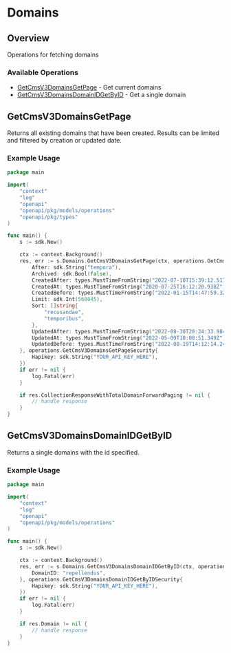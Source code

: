 # Domains

## Overview

Operations for fetching domains

### Available Operations

* [GetCmsV3DomainsGetPage](#getcmsv3domainsgetpage) - Get current domains
* [GetCmsV3DomainsDomainIDGetByID](#getcmsv3domainsdomainidgetbyid) - Get a single domain

## GetCmsV3DomainsGetPage

Returns all existing domains that have been created. Results can be limited and filtered by creation or updated date.

### Example Usage

```go
package main

import(
	"context"
	"log"
	"openapi"
	"openapi/pkg/models/operations"
	"openapi/pkg/types"
)

func main() {
    s := sdk.New()

    ctx := context.Background()
    res, err := s.Domains.GetCmsV3DomainsGetPage(ctx, operations.GetCmsV3DomainsGetPageRequest{
        After: sdk.String("tempora"),
        Archived: sdk.Bool(false),
        CreatedAfter: types.MustTimeFromString("2022-07-10T15:39:12.517Z"),
        CreatedAt: types.MustTimeFromString("2020-07-25T16:12:20.938Z"),
        CreatedBefore: types.MustTimeFromString("2022-01-15T14:47:59.325Z"),
        Limit: sdk.Int(568045),
        Sort: []string{
            "recusandae",
            "temporibus",
        },
        UpdatedAfter: types.MustTimeFromString("2022-08-30T20:24:33.984Z"),
        UpdatedAt: types.MustTimeFromString("2022-05-09T10:00:51.349Z"),
        UpdatedBefore: types.MustTimeFromString("2022-08-19T14:12:14.246Z"),
    }, operations.GetCmsV3DomainsGetPageSecurity{
        Hapikey: sdk.String("YOUR_API_KEY_HERE"),
    })
    if err != nil {
        log.Fatal(err)
    }

    if res.CollectionResponseWithTotalDomainForwardPaging != nil {
        // handle response
    }
}
```

## GetCmsV3DomainsDomainIDGetByID

Returns a single domains with the id specified.

### Example Usage

```go
package main

import(
	"context"
	"log"
	"openapi"
	"openapi/pkg/models/operations"
)

func main() {
    s := sdk.New()

    ctx := context.Background()
    res, err := s.Domains.GetCmsV3DomainsDomainIDGetByID(ctx, operations.GetCmsV3DomainsDomainIDGetByIDRequest{
        DomainID: "repellendus",
    }, operations.GetCmsV3DomainsDomainIDGetByIDSecurity{
        Hapikey: sdk.String("YOUR_API_KEY_HERE"),
    })
    if err != nil {
        log.Fatal(err)
    }

    if res.Domain != nil {
        // handle response
    }
}
```
